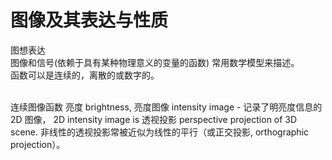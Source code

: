 # 图像及其表达与性质   
图想表达       
图像和信号(依赖于具有某种物理意义的变量的函数) 常用数学模型来描述。       
函数可以是连续的，离散的或数字的。     

<br> 
连续图像函数     
亮度 brightness, 亮度图像 intensity image - 记录了明亮度信息的2D 图像， 2D intensity image is 透视投影 perspective projection of 3D scene.     
非线性的透视投影常被近似为线性的平行（或正交投影, orthographic projection）。     

